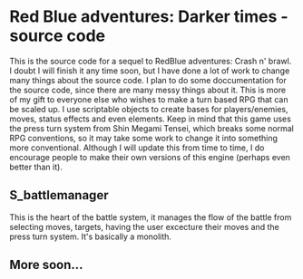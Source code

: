 # Red Blue adventures: Darker times - source code
This is the source code for a sequel to RedBlue adventures: Crash n' brawl. I doubt I will finish it any time soon, but I have done a lot of work to change many things about the source code.
I plan to do some doccumentation for the source code, since there are many messy things about it.
This is more of my gift to everyone else who wishes to make a turn based RPG that can be scaled up. I use scriptable objects to create bases for players/enemies, moves, status effects and even elements.
Keep in mind that this game uses the press turn system from Shin Megami Tensei, which breaks some normal RPG conventions, so it may take some work to change it into something more conventional.
Although I will update this from time to time, I do encourage people to make their own versions of this engine (perhaps even better than it).

## S_battlemanager
This is the heart of the battle system, it manages the flow of the battle from selecting moves, targets, having the user excecture their moves and the press turn system. It's basically a monolith.

## More soon...

